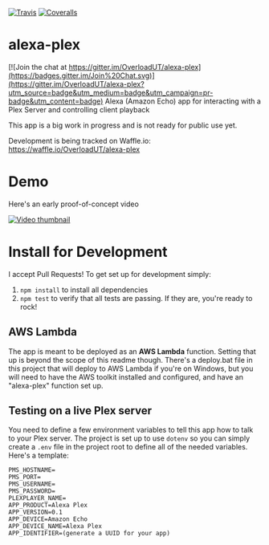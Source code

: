 
[![Travis](https://img.shields.io/travis/OverloadUT/alexa-plex.svg?style=flat-square)](https://travis-ci.org/OverloadUT/alexa-plex)
[![Coveralls](https://img.shields.io/coveralls/OverloadUT/alexa-plex.svg?style=flat-square)](https://coveralls.io/r/OverloadUT/alexa-plex)

# alexa-plex

[![Join the chat at https://gitter.im/OverloadUT/alexa-plex](https://badges.gitter.im/Join%20Chat.svg)](https://gitter.im/OverloadUT/alexa-plex?utm_source=badge&utm_medium=badge&utm_campaign=pr-badge&utm_content=badge)
Alexa (Amazon Echo) app for interacting with a Plex Server and controlling client playback

This app is a big work in progress and is not ready for public use yet. 

Development is being tracked on Waffle.io: https://waffle.io/OverloadUT/alexa-plex

# Demo
Here's an early proof-of-concept video

[![Video thumbnail](https://raw.githubusercontent.com/OverloadUT/alexa-plex/master/docs/video_thumbnail.jpg)](https://www.youtube.com/watch?v=-jZuSN0YkRM)

# Install for Development
I accept Pull Requests! To get set up for development simply:

1. ```npm install``` to install all dependencies
2. ```npm test``` to verify that all tests are passing. If they are, you're ready to rock!

## AWS Lambda
The app is meant to be deployed as an **AWS Lambda** function. Setting that up is beyond the scope of this readme though. There's a deploy.bat file in this project that will deploy to AWS Lambda if you're on Windows, but you will need to have the AWS toolkit installed and configured, and have an "alexa-plex" function set up.

## Testing on a live Plex server
You need to define a few environment variables to tell this app how to talk to your Plex server. The project is set up to use ```dotenv``` so you can simply create a ```.env``` file in the project root to define all of the needed variables. Here's a template:

```
PMS_HOSTNAME=
PMS_PORT=
PMS_USERNAME=
PMS_PASSWORD=
PLEXPLAYER_NAME=
APP_PRODUCT=Alexa Plex
APP_VERSION=0.1
APP_DEVICE=Amazon Echo
APP_DEVICE_NAME=Alexa Plex
APP_IDENTIFIER=(generate a UUID for your app)
```
